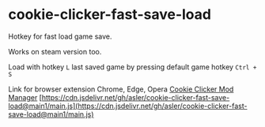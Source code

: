 # cookie-clicker-fast-save-load
Hotkey for fast load game save.

Works on steam version too.

Load with hotkey `L` last saved game by pressing default game hotkey `Ctrl + S`

Link for browser extension Chrome, Edge, Opera [Cookie Clicker Mod Manager](https://chrome.google.com/webstore/detail/cookie-clicker-mod-manage/gehplcbdghdjeinldbgkjdffgkdcpned) [https://cdn.jsdelivr.net/gh/asler/cookie-clicker-fast-save-load@main1/main.js](https://cdn.jsdelivr.net/gh/asler/cookie-clicker-fast-save-load@main1/main.js)
